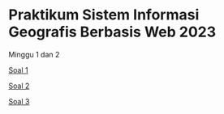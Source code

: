 # Praktikum Sistem Informasi Geografis Berbasis Web 2023

Minggu 1 dan 2

<a href="/sigweb/M1_2_Soal_1.html">Soal 1</a>

<a href="/sigweb/M1_2_Soal_2.html">Soal 2</a>

<a href="[https://muhammadrafihakimi.wixsite.com/my-site">Soal 3</a>
